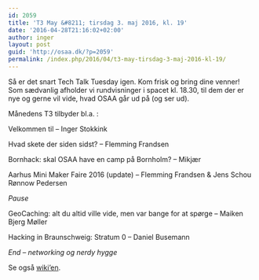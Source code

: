 ```yaml
---
id: 2059
title: 'T3 May &#8211; tirsdag 3. maj 2016, kl. 19'
date: '2016-04-28T21:16:02+02:00'
author: inger
layout: post
guid: 'http://osaa.dk/?p=2059'
permalink: /index.php/2016/04/t3-may-tirsdag-3-maj-2016-kl-19/
---
```


Så er det snart Tech Talk Tuesday igen. Kom frisk og bring dine venner! Som sædvanlig afholder vi rundvisninger i spacet kl. 18.30, til dem der er nye og gerne vil vide, hvad OSAA går ud på (og ser ud).

Månedens T3 tilbyder bl.a. :

Velkommen til – Inger Stokkink

Hvad skete der siden sidst? – Flemming Frandsen

Bornhack: skal OSAA have en camp på Bornholm? – Mikjær

Aarhus Mini Maker Faire 2016 (update) – Flemming Frandsen &amp; Jens Schou Rønnow Pedersen

*Pause*

GeoCaching: alt du altid ville vide, men var bange for at spørge – Maiken Bjerg Møller

Hacking in Braunschweig: Stratum 0 – Daniel Busemann

*End – networking og nerdy hygge*

Se også [wiki’en](https://www.osaa.dk//wiki/index.php/Referat20160503#Talks).